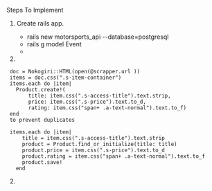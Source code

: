Steps To Implement
1. Create rails app.
   - rails new motorsports_api --database=postgresql
   - rails g model Event
   -

2.
```
 doc = Nokogiri::HTML(open(@scrapper.url ))
 items = doc.css(".s-item-container")
 items.each do |item|
   Product.create!(
       title: item.css(".s-access-title").text.strip,
       price: item.css(".s-price").text.to_d,
       rating: item.css("span+ .a-text-normal").text.to_f)
 end
 to prevent duplicates

 items.each do |item|
     title = item.css(".s-access-title").text.strip
     product = Product.find_or_initialize(title: title)
     product.price = item.css(".s-price").text.to_d
     product.rating = item.css("span+ .a-text-normal").text.to_f
     product.save!
   end
```
2.
